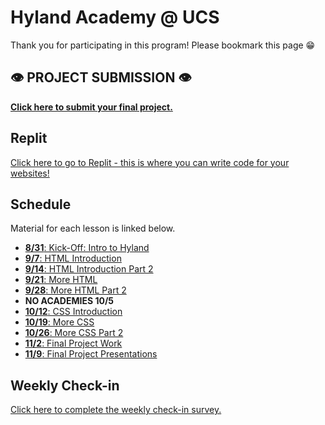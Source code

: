 # Hyland Academy @ UCS
Thank you for participating in this program! Please bookmark this page 😁

## 👁 PROJECT SUBMISSION 👁
[**Click here to submit your final project.**](https://forms.gle/P7x1jgvzyH4BsiQSA)

## Replit
[Click here to go to Replit - this is where you can write code for your websites!](https://replit.com/)

## Schedule
Material for each lesson is linked below.

- [**8/31**: Kick-Off: Intro to Hyland](IntroHyland/StudentDesc.md)
- [**9/7**: HTML Introduction](HtmlIntro/StudentDesc.md)
- [**9/14**: HTML Introduction Part 2](HtmlIntro2/StudentDesc.md)
- [**9/21**: More HTML](MoreHtml/StudentDesc.md)
- [**9/28**: More HTML Part 2](MoreHtml2/StudentDesc.md)
- **NO ACADEMIES 10/5**
- [**10/12**: CSS Introduction](CssIntro/StudentDesc.md)
- [**10/19**: More CSS](MoreCss/StudentDesc.md)
- [**10/26**: More CSS Part 2](MoreCss2/StudentDesc.md)
- [**11/2**: Final Project Work](FinalProject/StudentDesc.md)
- [**11/9**: Final Project Presentations](FinalProject/Presentations.md)

## Weekly Check-in
[Click here to complete the weekly check-in survey.](https://forms.gle/dmtJnfjPgWGMtfpK7)


